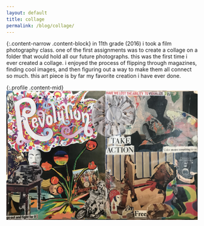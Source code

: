 ```yaml
---
layout: default
title: collage
permalink: /blog/collage/
---
```


{:.content-narrow .content-block}
in 11th grade (2016) i took a film photography class. one of the first assignments was to create a collage on a folder that would hold all our future photographs. this was the first time i ever created a collage. i enjoyed the process of flipping through magazines, finding cool images, and then figuring out a way to make them all connect so much. this art piece is by far my favorite creation i have ever done.

{:.profile .content-mid}
![collage](/imgs/collage.jpg)